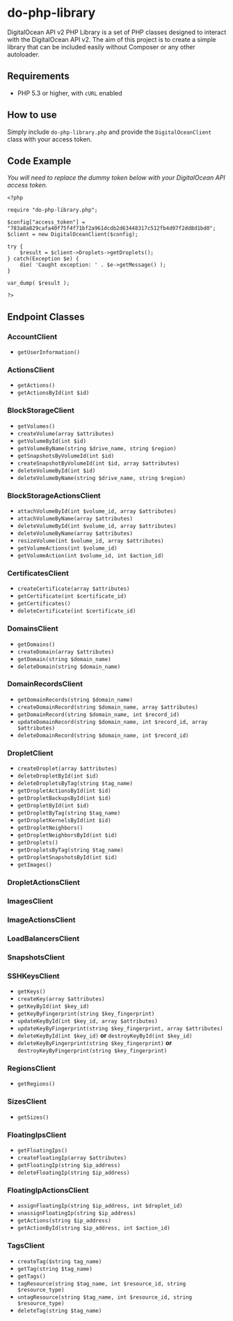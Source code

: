 # do-php-library

DigitalOcean API v2 PHP Library is a set of PHP classes designed to interact with the DigitalOcean API v2. The aim of this project is to create a simple library that can be included easily without Composer or any other autoloader.

## Requirements

* PHP 5.3 or higher, with `cURL` enabled


## How to use

Simply include `do-php-library.php` and provide the `DigitalOceanClient` class with your access token.

## Code Example

*You will need to replace the dummy token below with your  DigitalOcean API access token.*

```
<?php

require "do-php-library.php";

$config["access_token"] = "783a8a829cafa40f75f4f71bf2a961dcdb2d63448317c512fb4d07f2dd8d1bd0";
$client = new DigitalOceanClient($config);

try {
    $result = $client->Droplets->getDroplets();
} catch(Exception $e) {
    die( 'Caught exception: ' . $e->getMessage() );
}

var_dump( $result );

?>
```

## Endpoint Classes

### AccountClient

* `getUserInformation()`

### ActionsClient

* `getActions()`
* `getActionsById(int $id)`

### BlockStorageClient

* `getVolumes()`
* `createVolume(array $attributes)`
* `getVolumeById(int $id)`
* `getVolumeByName(string $drive_name, string $region)`
* `getSnapshotsByVolumeId(int $id)`
* `createSnapshotByVolumeId(int $id, array $attributes)`
* `deleteVolumeById(int $id)`
* `deleteVolumeByName(string $drive_name, string $region)`

### BlockStorageActionsClient

* `attachVolumeById(int $volume_id, array $attributes)`
* `attachVolumeByName(array $attributes)`
* `deleteVolumeById(int $volume_id, array $attributes)`
* `deleteVolumeByName(array $attributes)`
* `resizeVolume(int $volume_id, array $attributes)`
* `getVolumeActions(int $volume_id)`
* `getVolumeAction(int $volume_id, int $action_id)`

### CertificatesClient

* `createCertificate(array $attributes)`
* `getCertificate(int $certificate_id)`
* `getCertificates()`
* `deleteCertificate(int $certificate_id)`

### DomainsClient

* `getDomains()`
* `createDomain(array $attributes)`
* `getDomain(string $domain_name)`
* `deleteDomain(string $domain_name)`

### DomainRecordsClient

* `getDomainRecords(string $domain_name)`
* `createDomainRecord(string $domain_name, array $attributes)`
* `getDomainRecord(string $domain_name, int $record_id)`
* `updateDomainRecord(string $domain_name, int $record_id, array $attributes)`
* `deleteDomainRecord(string $domain_name, int $record_id)`

### DropletClient

* `createDroplet(array $attributes)`
* `deleteDropletById(int $id)`
* `deleteDropletsByTag(string $tag_name)`
* `getDropletActionsById(int $id)`
* `getDropletBackupsById(int $id)`
* `getDropletById(int $id)`
* `getDropletByTag(string $tag_name)`
* `getDropletKernelsById(int $id)`
* `getDropletNeighbors()`
* `getDropletNeighborsById(int $id)`
* `getDroplets()`
* `getDropletsByTag(string $tag_name)`
* `getDropletSnapshotsById(int $id)`
* `getImages()`

### DropletActionsClient

### ImagesClient

### ImageActionsClient

### LoadBalancersClient

### SnapshotsClient

### SSHKeysClient

* `getKeys()`
* `createKey(array $attributes)`
* `getKeyById(int $key_id)`
* `getKeyByFingerprint(string $key_fingerprint)`
* `updateKeyById(int $key_id, array $attributes)`
* `updateKeyByFingerprint(string $key_fingerprint, array $attributes)`
* `deleteKeyById(int $key_id)` __or__ `destroyKeyById(int $key_id)`
* `deleteKeyByFingerprint(string $key_fingerprint)` __or__ `destroyKeyByFingerprint(string $key_fingerprint)`

### RegionsClient

* `getRegions()`

### SizesClient

* `getSizes()`

### FloatingIpsClient

* `getFloatingIps()`
* `createFloatingIp(array $attributes)`
* `getFloatingIp(string $ip_address)`
* `deleteFloatingIp(string $ip_address)`

### FloatingIpActionsClient

* `assignFloatingIp(string $ip_address, int $droplet_id)`
* `unassignFloatingIp(string $ip_address)`
* `getActions(string $ip_address)`
* `getActionById(string $ip_address, int $action_id)`

### TagsClient

* `createTag($string tag_name)`
* `getTag(string $tag_name)`
* `getTags()`
* `tagResource(string $tag_name, int $resource_id, string $resource_type)`
* `untagResource(string $tag_name, int $resource_id, string $resource_type)`
* `deleteTag(string $tag_name)`

